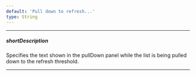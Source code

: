 ```yaml
---
default: 'Pull down to refresh...'
type: String
---
```

---
##### shortDescription
Specifies the text shown in the pullDown panel while the list is being pulled down to the refresh threshold.

---
